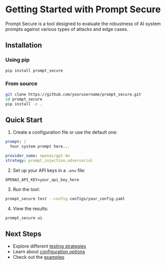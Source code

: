 # Getting Started with Prompt Secure

Prompt Secure is a tool designed to evaluate the robustness of AI system prompts against various types of attacks and edge cases.

## Installation

### Using pip
```bash
pip install prompt_secure
```

### From source
```bash
git clone https://github.com/yourusername/prompt_secure.git
cd prompt_secure
pip install -e .
```

## Quick Start

1. Create a configuration file or use the default one:

```yaml
prompt: |
  Your system prompt here...

provider_name: openai/gpt-4o
strategy: prompt_injection,adversarial
```

2. Set up your API keys in a `.env` file:

```
OPENAI_API_KEY=your_api_key_here
```

3. Run the tool:

```bash
prompt_secure test --config configs/your_config.yaml
```

4. View the results:

```bash
prompt_secure ui
```

## Next Steps

- Explore different [testing strategies](./testing_strategies.md)
- Learn about [configuration options](./configuration.md)
- Check out the [examples](../examples/)
